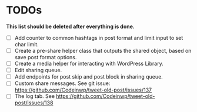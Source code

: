 # TODOs

**This list should be deleted after everything is done.**

- [ ] Add counter to common hashtags in post format and limit input to set char limit.
- [ ] Create a pre-share helper class that outputs the shared object, based on save post format options.
- [ ] Create a media helper for interacting with WordPress Library.
- [ ] Edit sharing queue.
- [ ] Add endpoints for post skip and post block in sharing queue.
- [ ] Custom share messages. See git issue: https://github.com/Codeinwp/tweet-old-post/issues/137
- [ ] The log tab. See https://github.com/Codeinwp/tweet-old-post/issues/138
